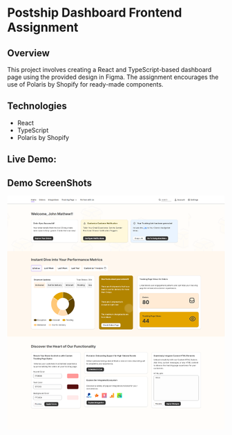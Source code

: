 # Postship Dashboard Frontend Assignment

## Overview

This project involves creating a React and TypeScript-based dashboard page using the provided design in Figma. The assignment encourages the use of Polaris by Shopify for ready-made components.

## Technologies

- React
- TypeScript
- Polaris by Shopify

## Live Demo: 

## Demo ScreenShots
![Webpage UI](https://github.com/PranabKumarSahoo/instasell-frontend-assignment/blob/main/src/assets/assignment-ui.png)
